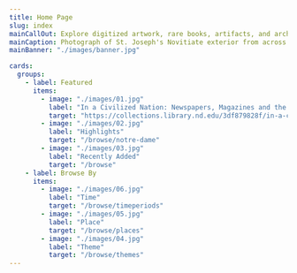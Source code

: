 ```yaml
---
title: Home Page
slug: index
mainCallOut: Explore digitized artwork, rare books, artifacts, and archival materials from the University of Notre Dame.
mainCaption: Photograph of St. Joseph's Novitiate exterior from across St. Joseph's Lake, 1894,<br /> Notre Dame Life Photograph Collection (GNDL) 45/0, University of Notre Dame Archives.
mainBanner: "./images/banner.jpg"

cards:
  groups:
    - label: Featured
      items:
        - image: "./images/01.jpg"
          label: "In a Civilized Nation: Newspapers, Magazines and the Print Revolution in the 19th-Century Peru"
          target: "https://collections.library.nd.edu/3df879828f/in-a-civilized-nation"
        - image: "./images/02.jpg"
          label: "Highlights"
          target: "/browse/notre-dame"
        - image: "./images/03.jpg"
          label: "Recently Added"
          target: "/browse"
    - label: Browse By
      items:
        - image: "./images/06.jpg"
          label: "Time"
          target: "/browse/timeperiods"
        - image: "./images/05.jpg"
          label: "Place"
          target: "/browse/places"
        - image: "./images/04.jpg"
          label: "Theme"
          target: "/browse/themes"
---
```


